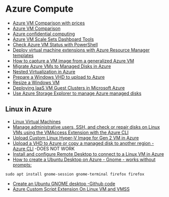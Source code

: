 # Azure Compute

- [Azure VM Comparison with prices](https://azureprice.net)
- [Azure VM Comparison](https://azureprice.net/)
- [Azure confidential computing](https://azure.microsoft.com/en-us/blog/introducing-azure-confidential-computing)
- [Azure VM Scale Sets Dashboard Tools](https://github.com/gbowerman/vmssdashboard)
- [Check Azure VM Status with PowerShell](https://4sysops.com/archives/check-azure-vm-status-with-powershell/)
- [Deploy virtual machine extensions with Azure Resource Manager templates](https://docs.microsoft.com/en-us/azure/azure-resource-manager/templates/template-tutorial-deploy-vm-extensions)
- [How to capture a VM image from a generalized Azure VM](https://docs.microsoft.com/en-us/azure/virtual-machines/virtual-machines-windows-capture-image?toc=%2fazure%2fvirtual-machines%2fwindows%2ftoc.json)
- [Migrate Azure VMs to Managed Disks in Azure](https://docs.microsoft.com/en-us/azure/virtual-machines/windows/migrate-to-managed-disks)
- [Nested Virtualization in Azure](https://azure.microsoft.com/en-us/blog/nested-virtualization-in-azure/)
- [Prepare a Windows VHD to upload to Azure](https://docs.microsoft.com/en-us/azure/virtual-machines/virtual-machines-windows-prepare-for-upload-vhd-image?)
- [Resize a Windows VM](https://docs.microsoft.com/en-us/azure/virtual-machines/windows/resize-vm)
- [Deploying IaaS VM Guest Clusters in Microsoft Azure](https://blogs.msdn.microsoft.com/clustering/2017/02/14/deploying-an-iaas-vm-guest-clusters-in-microsoft-azure/)
- [Use Azure Storage Explorer to manage Azure managed disks](https://docs.microsoft.com/en-us/azure/virtual-machines/disks-use-storage-explorer-managed-disks)

## Linux in Azure

- [Linux Virtual Machines](https://docs.microsoft.com/en-us/azure/virtual-machines/linux/)
- [Manage administrative users, SSH, and check or repair disks on Linux VMs using the VMAccess Extension with the Azure CLI](https://docs.microsoft.com/en-us/azure/virtual-machines/extensions/vmaccess)
- [Upload Custom Linux Hyper-V Image for Gen 2 VM in Azure](https://techcommunity.microsoft.com/t5/core-infrastructure-and-security/upload-custom-linux-hyper-v-image-for-gen-2-vm-in-azure/ba-p/2143737)
- [Upload a VHD to Azure or copy a managed disk to another region - Azure CLI](https://docs.microsoft.com/en-us/azure/virtual-machines/linux/disks-upload-vhd-to-managed-disk-cli) -DOES NOT WORK
- [Install and configure Remote Desktop to connect to a Linux VM in Azure](https://docs.microsoft.com/en-us/azure/virtual-machines/linux/use-remote-desktop)
- [How to create a Ubuntu Desktop on Azure - Gnome - works without prompts:](https://blog.hildenco.com/2019/07/creating-ubuntu-desktop-instance-on.html?m=1)
```
sudo apt install gnome-session gnome-terminal firefox firefox
```
- [Create an Ubuntu GNOME desktop -Github code](https://azure.microsoft.com/en-us/resources/templates/ubuntu-desktop-gnome/)
- [Azure Custom Script Extension On Linux VM and VMSS](https://ochzhen.com/blog/azure-custom-script-extension-linux)
